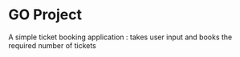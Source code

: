# GO Project
A simple ticket booking application : takes user input and books the required number of tickets
